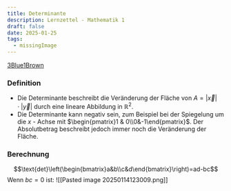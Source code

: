 ```yaml
---
title: Determinante
description: Lernzettel - Mathematik 1
draft: false
date: 2025-01-25
tags:
  - missingImage
---
```

[3Blue1Brown](https://www.youtube.com/watch?v=Ip3X9LOh2dk)
### Definition
- Die Determinante beschreibt die Veränderung der Fläche von $A = \left\vert\vec x\right\vert\cdot\left\vert\vec y\right\vert$ durch eine lineare Abbildung in $\mathbb{R}^2$.
- Die Determinante kann negativ sein, zum Beispiel bei der Spiegelung um die $x$ - Achse mit $\begin{pmatrix}1 & 0\\0&-1\end{pmatrix}$. Der Absolutbetrag beschreibt jedoch immer noch die Veränderung der Fläche.

### Berechnung
$$\text{det}\left(\begin{bmatrix}a&b\\c&d\end{bmatrix}\right)=ad-bc$$
Wenn $bc=0$ ist:
![[Pasted image 20250114123009.png]]
